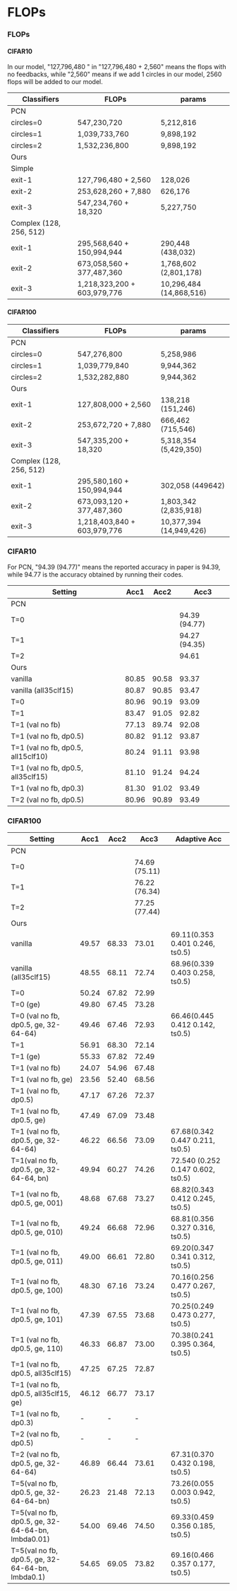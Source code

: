 # FLOPs

### FLOPs

#### CIFAR10

In our model, "127,796,480 " in "127,796,480 + 2,560" means the flops with no feedbacks, while "2,560" means if we add 1 circles in our model, 2560 flops will be added to our model.

| Classifiers             | FLOPs                       | params                  |
| ----------------------- | --------------------------- | ----------------------- |
| PCN                     |                             |                         |
| circles=0               | 547,230,720                 | 5,212,816               |
| circles=1               | 1,039,733,760               | 9,898,192               |
| circles=2               | 1,532,236,800               | 9,898,192               |
| Ours                    |                             |                         |
| Simple                  |                             |                         |
| exit-1                  | 127,796,480 + 2,560         | 128,026                 |
| exit-2                  | 253,628,260 + 7,880         | 626,176                 |
| exit-3                  | 547,234,760 + 18,320        | 5,227,750               |
| Complex (128, 256, 512) |                             |                         |
| exit-1                  | 295,568,640 + 150,994,944   | 290,448 (438,032)       |
| exit-2                  | 673,058,560 + 377,487,360   | 1,768,602 (2,801,178)   |
| exit-3                  | 1,218,323,200 + 603,979,776 | 10,296,484 (14,868,516) |

#### CIFAR100



| Classifiers             | FLOPs                       | params                  |
| ----------------------- | --------------------------- | ----------------------- |
| PCN                     |                             |                         |
| circles=0               | 547,276,800                 | 5,258,986               |
| circles=1               | 1,039,779,840               | 9,944,362               |
| circles=2               | 1,532,282,880               | 9,944,362               |
| Ours                    |                             |                         |
| exit-1                  | 127,808,000 + 2,560         | 138,218 (151,246)       |
| exit-2                  | 253,672,720 + 7,880         | 666,462 (715,546)       |
| exit-3                  | 547,335,200 + 18,320        | 5,318,354 (5,429,350)   |
| Complex (128, 256, 512) |                             |                         |
| exit-1                  | 295,580,160 + 150,994,944   | 302,058 (449642)        |
| exit-2                  | 673,093,120 + 377,487,360   | 1,803,342 (2,835,918)   |
| exit-3                  | 1,218,403,840 + 603,979,776 | 10,377,394 (14,949,426) |



### CIFAR10

For PCN, "94.39 (94.77)" means the reported accuracy in paper is 94.39, while 94.77 is the accuracy obtained by running their codes.

| Setting                            | Acc1  | Acc2  | Acc3          |
| ---------------------------------- | ----- | ----- | ------------- |
| PCN                                |       |       |               |
| T=0                                |       |       | 94.39 (94.77) |
| T=1                                |       |       | 94.27 (94.35) |
| T=2                                |       |       | 94.61         |
| Ours                               |       |       |               |
| vanilla                            | 80.85 | 90.58 | 93.37         |
| vanilla (all35clf15)               | 80.87 | 90.85 | 93.47         |
| T=0                                | 80.96 | 90.19 | 93.09         |
| T=1                                | 83.47 | 91.05 | 92.82         |
| T=1 (val no fb)                    | 77.13 | 89.74 | 92.08         |
| T=1 (val no fb, dp0.5)             | 80.82 | 91.12 | 93.87         |
| T=1 (val no fb, dp0.5, all15clf10) | 80.24 | 91.11 | 93.98         |
| T=1 (val no fb, dp0.5, all35clf15) | 81.10 | 91.24 | 94.24         |
| T=1 (val no fb, dp0.3)             | 81.30 | 91.02 | 93.49         |
| T=2 (val no fb, dp0.5)             | 80.96 | 90.89 | 93.49         |







### CIFAR100

| Setting                                           | Acc1  | Acc2  | Acc3          | Adaptive Acc                      |
| ------------------------------------------------- | ----- | ----- | ------------- | --------------------------------- |
| PCN                                               |       |       |               |                                   |
| T=0                                               |       |       | 74.69 (75.11) |                                   |
| T=1                                               |       |       | 76.22 (76.34) |                                   |
| T=2                                               |       |       | 77.25 (77.44) |                                   |
| Ours                                              |       |       |               |                                   |
| vanilla                                           | 49.57 | 68.33 | 73.01         | 69.11(0.353 0.401 0.246, ts0.5)   |
| vanilla (all35clf15)                              | 48.55 | 68.11 | 72.74         | 68.96(0.339 0.403 0.258, ts0.5)   |
| T=0                                               | 50.24 | 67.82 | 72.99         |                                   |
| T=0 (ge)                                          | 49.80 | 67.45 | 73.28         |                                   |
| T=0 (val no fb, dp0.5, ge, 32-64-64)              | 49.46 | 67.46 | 72.93         | 66.46(0.445 0.412 0.142, ts0.5)   |
| T=1                                               | 56.91 | 68.30 | 72.14         |                                   |
| T=1 (ge)                                          | 55.33 | 67.82 | 72.49         |                                   |
| T=1 (val no fb)                                   | 24.07 | 54.96 | 67.48         |                                   |
| T=1 (val no fb, ge)                               | 23.56 | 52.40 | 68.56         |                                   |
| T=1 (val no fb, dp0.5)                            | 47.17 | 67.26 | 72.37         |                                   |
| T=1 (val no fb, dp0.5, ge)                        | 47.49 | 67.09 | 73.48         |                                   |
| T=1 (val no fb, dp0.5, ge, 32-64-64)              | 46.22 | 66.56 | 73.09         | 67.68(0.342 0.447 0.211, ts0.5)   |
| T=1(val no fb, dp0.5, ge, 32-64-64, bn)           | 49.94 | 60.27 | 74.26         | 72.540 (0.252 0.147 0.602, ts0.5) |
| T=1 (val no fb, dp0.5, ge, 001)                   | 48.68 | 67.68 | 73.27         | 68.82(0.343 0.412 0.245, ts0.5)   |
| T=1 (val no fb, dp0.5, ge, 010)                   | 49.24 | 66.68 | 72.96         | 68.81(0.356 0.327 0.316, ts0.5)   |
| T=1 (val no fb, dp0.5, ge, 011)                   | 49.00 | 66.61 | 72.80         | 69.20(0.347 0.341 0.312, ts0.5)   |
| T=1 (val no fb, dp0.5, ge, 100)                   | 48.30 | 67.16 | 73.24         | 70.16(0.256 0.477 0.267, ts0.5)   |
| T=1 (val no fb, dp0.5, ge, 101)                   | 47.39 | 67.55 | 73.68         | 70.25(0.249 0.473 0.277, ts0.5)   |
| T=1 (val no fb, dp0.5, ge, 110)                   | 46.33 | 66.87 | 73.00         | 70.38(0.241 0.395 0.364, ts0.5)   |
| T=1 (val no fb, dp0.5, all35clf15)                | 47.25 | 67.25 | 72.87         |                                   |
| T=1 (val no fb, dp0.5, all35clf15, ge)            | 46.12 | 66.77 | 73.17         |                                   |
| T=1 (val no fb, dp0.3)                            | -     | -     | -             |                                   |
| T=2 (val no fb, dp0.5)                            | -     | -     | -             |                                   |
| T=2 (val no fb, dp0.5, ge, 32-64-64)              | 46.89 | 66.44 | 73.61         | 67.31(0.370 0.432 0.198, ts0.5)   |
| T=5(val no fb, dp0.5, ge, 32-64-64-bn)            | 26.23 | 21.48 | 72.13         | 73.26(0.055 0.003 0.942, ts0.5)   |
| T=5(val no fb, dp0.5, ge, 32-64-64-bn, lmbda0.01) | 54.00 | 69.46 | 74.50         | 69.33(0.459 0.356 0.185, ts0.5)   |
| T=5(val no fb, dp0.5, ge, 32-64-64-bn, lmbda0.1)  | 54.65 | 69.05 | 73.82         | 69.16(0.466 0.357 0.177, ts0.5)   |

